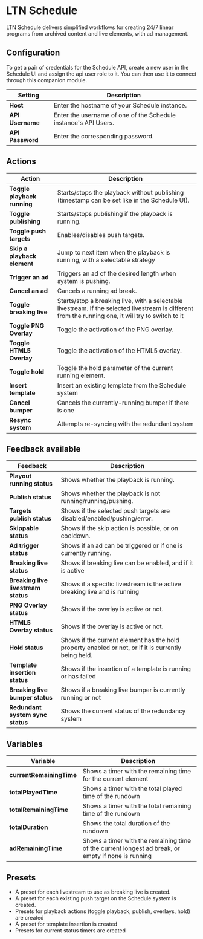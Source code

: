 # LTN Schedule
LTN Schedule delivers simplified workflows for creating 24/7 linear programs from archived content and live elements, with ad management.


## Configuration

To get a pair of credentials for the Schedule API, create a new user in the Schedule UI and assign the api user role to it. You can then use it to connect through this companion module.

| Setting          | Description                                                     |
|------------------|-----------------------------------------------------------------|
| **Host**         | Enter the hostname of your Schedule instance.                   |
| **API Username** | Enter the username of one of the Schedule instance's API Users. |
| **API Password** | Enter the corresponding password.                               |

## Actions
| Action                      | Description                                                                                                                                          |
|-----------------------------|------------------------------------------------------------------------------------------------------------------------------------------------------|
| **Toggle playback running** | Starts/stops the playback without publishing (timestamp can be set like in the Schedule UI).                                                         |
| **Toggle publishing**       | Starts/stops publishing if the playback is running.                                                                                                  |
| **Toggle push targets**     | Enables/disables push targets.                                                                                                                       |
| **Skip a playback element** | Jump to next item when the playback is running, with a selectable strategy                                                                           |
| **Trigger an ad**           | Triggers an ad of the desired length when system is pushing.                                                                                         |
| **Cancel an ad**            | Cancels a running ad break.                                                                                                                          |
| **Toggle breaking live**    | Starts/stop a breaking live, with a selectable livestream. If the selected livestream is different from the running one, it will try to switch to it |
| **Toggle PNG Overlay**      | Toggle the activation of the PNG overlay.                                                                                                            |
| **Toggle HTML5 Overlay**    | Toggle the activation of the HTML5 overlay.                                                                                                          |
| **Toggle hold**             | Toggle the hold parameter of the current running element.                                                                                            |
| **Insert template**         | Insert an existing template from the Schedule system                                                                                                 |
| **Cancel bumper**           | Cancels the currently-running bumper if there is one                                                                                                 |
| **Resync system**           | Attempts re-syncing with the redundant system                                                                                                        |

## Feedback available
| Feedback                            | Description                                                                                          |
|-------------------------------------|------------------------------------------------------------------------------------------------------|
| **Playout running status**          | Shows whether the playback is running.                                                               |
| **Publish status**                  | Shows whether the playback is not running/running/pushing.                                           |
| **Targets publish status**          | Shows if the selected push targets are disabled/enabled/pushing/error.                               |
| **Skippable status**                | Shows if the skip action is possible, or on cooldown.                                                |
| **Ad trigger status**               | Shows if an ad can be triggered or if one is currently running.                                      |
| **Breaking live status**            | Shows if breaking live can be enabled, and if it is active                                           |
| **Breaking live livestream status** | Shows if a specific livestream is the active breaking live and is running                            |
| **PNG Overlay status**              | Shows if the overlay is active or not.                                                               |
| **HTML5 Overlay status**            | Shows if the overlay is active or not.                                                               |
| **Hold status**                     | Shows if the current element has the hold property enabled or not, or if it is currently being held. |
| **Template insertion status**       | Shows if the insertion of a template is running or has failed                                        |
| **Breaking live bumper status**     | Shows if a breaking live bumper is currently running or not                                          |
| **Redundant system sync status**    | Shows the current status of the redundancy system                                                    |

## Variables

| Variable                 | Description                                                                                        |
|--------------------------|----------------------------------------------------------------------------------------------------|
| **currentRemainingTime** | Shows a timer with the remaining time for the current element                                      |
| **totalPlayedTime**      | Shows a timer with the total played time of the rundown                                            |
| **totalRemainingTime**   | Shows a timer with the total remaining time of the rundown                                         |
| **totalDuration**        | Shows the total duration of the rundown                                                            |
| **adRemainingTime**      | Shows a timer with the remaining time of the current longest ad break, or empty if none is running |

## Presets

- A preset for each livestream to use as breaking live is created.
- A preset for each existing push target on the Schedule system is created.
- Presets for playback actions (toggle playback, publish, overlays, hold) are created
- A preset for template insertion is created
- Presets for current status timers are created
